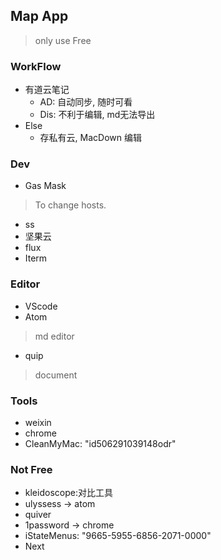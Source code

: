 ## Map App
> only use Free

### WorkFlow
- 有道云笔记
  - AD: 自动同步, 随时可看
  - Dis: 不利于编辑, md无法导出
- Else
  - 存私有云, MacDown 编辑

### Dev
- Gas Mask
> To change hosts.
- ss
- 坚果云
- flux
- Iterm

### Editor
- VScode
- Atom
> md editor
- quip
> document

### Tools
- weixin
- chrome
- CleanMyMac: "id506291039148odr"

### Not Free
- kleidoscope:对比工具
- ulyssess -> atom
- quiver
- 1password -> chrome
- iStateMenus: "9665-5955-6856-2071-0000"
- Next